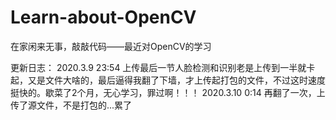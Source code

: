 # Learn-about-OpenCV
在家闲来无事，敲敲代码——最近对OpenCV的学习

更新日志：
2020.3.9 23:54 上传最后一节人脸检测和识别老是上传到一半就卡起，又是文件大啥的，最后逼得我翻了下墙，才上传起打包的文件，不过这时速度挺快的。歇菜了2个月，无心学习，罪过啊！！！
2020.3.10 0:14 再翻了一次，上传了源文件，不是打包的...累了
